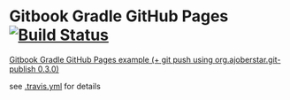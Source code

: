 # Gitbook Gradle GitHub Pages [![Build Status](https://travis-ci.org/daggerok/github-pages-gitbook-gradle.svg?branch=master)](https://travis-ci.org/daggerok/github-pages-gitbook-gradle)

[Gitbook Gradle GitHub Pages example (+ git push using org.ajoberstar.git-publish 0.3.0)](https://github.com/daggerok/spring-integration-5-examples/blob/master/gitbook/build.gradle)

see [.travis.yml](./.travis.yml) for details

